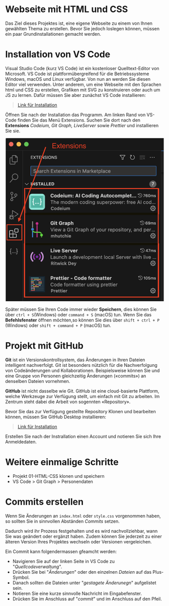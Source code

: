 # Webseite mit HTML und CSS
Das Ziel dieses Projektes ist, eine eigene Webseite zu einem von Ihnen gewählten Thema zu erstellen.
Bevor Sie jedoch loslegen können, müssen ein paar Grundinstallationen gemacht werden.

# Installation von VS Code
Visual Studio Code (kurz VS Code) ist ein kostenloser Quelltext-Editor von Microsoft. VS Code ist plattformübergreifend für die Betriebssysteme Windows, macOS und Linux verfügbar. Von nun an werden Sie diesen Editor viel verwenden. Unter anderem, um eine Webseite mit den Sprachen html und CSS zu erstellen, Grafiken mit SVG zu konstruieren oder auch um JS zu lernen.
Dafür müssen Sie aber zunächst VS Code installieren:

> [Link für Installation](https://code.visualstudio.com)

Öffnen Sie nach der Installation das Programm. Am linken Rand von VS-Code finden Sie das Menü Extensions. Suchen Sie dort nach den **Extensions** *Codeium, Git Graph, LiveServer* sowie *Prettier* und installieren Sie sie.

![](extensions.png)

Später müssen Sie Ihren Code immer wieder **Speichern**, dies können Sie über `ctrl + S`(Windows) oder `command + S` (macOS) tun. Wenn Sie das **Befehlsfenster** öffnen möchten,so können Sie dies über `shift + ctrl + P` (Windows) oder `shift + command + P` (macOS) tun.

# Projekt mit GitHub
**Git** ist ein Versionskontrollsystem, das Änderungen in Ihren Dateien intelligent nachverfolgt. Git ist besonders nützlich für die Nachverfolgung von Codeänderungen und Kollaborationen. Beispielsweise können Sie und eine Gruppe von Personen gleichzeitig Änderungen («commits») an denselben Dateien vornehmen.

**GitHub** ist nicht dasselbe wie Git. GitHub ist eine cloud-basierte Plattform, welche Werkzeuge zur Verfügung stellt, um einfach mit Git zu arbeiten. Im Zentrum steht dabei die Arbeit von sogennten «Repository». 

Bevor Sie das zur Verfügung gestellte Repository Klonen und bearbeiten können, müssen Sie GitHub Desktop installieren:

> [Link für Installation](https://desktop.github.com/download/)

Erstellen Sie nach der Instrallation einen Account und notieren Sie sich Ihre Anmeldedaten.

# Weitere einmalige Schritte
- Projekt 01-HTML-CSS klonen und speichern
- VS Code > Git Graph > Personendaten

# Commits erstellen
Wenn Sie Änderungen an `index.html` oder `style.css` vorgenommen haben, so sollten Sie in sinnvollen Abständen *Commits* setzen.

Dadurch wird ihr Prozess festgehalten und es wird nachvollziehbar, wann Sie was geändert oder ergänzt haben. Zudem können Sie jederzeit zu einer älteren Version Ihres Projektes wechseln oder Versionen vergeleichen.

Ein Commit kann folgendermassen gfeamcht werden:
- Navigieren Sie auf der linken Seite in VS Code zu "*Quellcodeverwaltung*".
- Drücken Sie bei "*Änderungen*" oder den einzelnen *Dateien* auf das Plus-Symbol.
- Danach sollten die Dateien unter "*gestagete Änderunegn*" aufgelistet sein.
- Notieren Sie eine kurze sinnvolle Nachricht im Eingabefenster.
- Drücken Sie im Anschluss auf "*commit*" und im Anschluss auf den Pfeil.